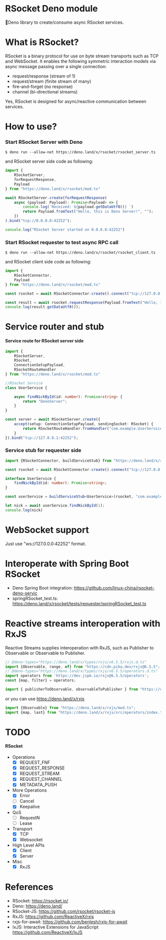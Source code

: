 RSocket Deno module
===================

🦕Deno library to create/consume async RSocket services.

# What is RSocket?

RSocket is a binary protocol for use on byte stream transports such as TCP and WebSocket.
It enables the following symmetric interaction models via async message passing over a single connection:

* request/response (stream of 1)
* request/stream (finite stream of many)
* fire-and-forget (no response)
* channel (bi-directional streams)

Yes, RSocket is designed for async/reactive communication between services.

# How to use?

### Start RSocket Server with Deno

```
$ deno run --allow-net https://deno.land/x/rsocket/rsocket_server.ts
```

and RSocket server side code as following: 

```typescript
import {
    RSocketServer,
    forRequestResponse,
    Payload
} from "https://deno.land/x/rsocket/mod.ts"

await RSocketServer.create(forRequestResponse(
    async (payload: Payload): Promise<Payload> => {
        console.log(`Received: ${payload.getDataUtf8()} `)
        return Payload.fromText("Hello, this is Deno Server!", "");
    })
).bind("tcp://0.0.0.0:42252");

console.log("RSocket Server started on 0.0.0.0:42252")

```

### Start RSocket requester to test async RPC call

```
$ deno run --allow-net https://deno.land/x/rsocket/rsocket_client.ts
```

and RSocket client side code as following: 

```typescript
import {
    RSocketConnector,
    Payload
} from "https://deno.land/x/rsocket/mod.ts"

const rsocket = await RSocketConnector.create().connect("tcp://127.0.0.1:42252");

const result = await rsocket.requestResponse(Payload.fromText("Hello, I'm requester!", ""));
console.log(result.getDataUtf8());
```


# Service router and stub

#### Service route for RSocket server side

```typescript
import {
    RSocketServer,
    RSocket,
    ConnectionSetupPayload,
    RSocketRouteHandler
} from "https://deno.land/x/rsocket/mod.ts"

//RSocket Service
class UserService {

    async findNickById(id: number): Promise<string> {
        return "DenoServer";
    }
}

const server = await RSocketServer.create({
    accept(setup: ConnectionSetupPayload, sendingSocket: RSocket) {
        return RSocketRouteHandler.fromHandler("com.example.UserService", new UserService());
    }
}).bind("tcp://127.0.0.1:42252");
```

### Service stub for requester side

```typescript
import {RSocketConnector, buildServiceStub} from "https://deno.land/x/rsocket/mod.ts"

const rsocket = await RSocketConnector.create().connect("tcp://127.0.0.1:42252");

interface UserService {
    findNickById(id: number): Promise<string>;
}

const userService = buildServiceStub<UserService>(rsocket, "com.example.UserService")

let nick = await userService.findNickById(1);
console.log(nick)

```

# WebSocket support

Just use "ws://127.0.0.0:42252" format.

# Interoperate with Spring Boot RSocket

* Deno Spring Boot integration: https://github.com/linux-china/rsocket-deno-servic
* springRSocket_test.ts: https://deno.land/x/rsocket/tests/requester/springRSocket_test.ts

# Reactive streams interoperation with RxJS 

Reactive Streams supplies interoperation with RxJS, such as Publisher to Observable or Observable to Publisher. 

```typescript
// @deno-types="https://deno.land/x/types/rxjs/v6.5.5/rxjs.d.ts"
import {Observable, range, of} from "https://cdn.pika.dev/rxjs@6.5.5";
// @deno-types="https://deno.land/x/types/rxjs/v6.5.5/operators.d.ts"
import operators from 'https://dev.jspm.io/rxjs@6.5.5/operators';
const {map, filter} = operators;

import { publisherToObservable, observableToPublisher } from "https://deno.land/x/rsocket/reactivestreams/rxjs.ts"
```

or you can use https://deno.land/x/rxjs

```typescript
import {Observable} from "https://deno.land/x/rxjs/mod.ts";
import {map, last} from "https://deno.land/x/rxjs/src/operators/index.ts";
```

# TODO

#### RSocket

- Operations
  - [x] REQUEST_FNF
  - [x] REQUEST_RESPONSE
  - [x] REQUEST_STREAM
  - [x] REQUEST_CHANNEL
  - [x] METADATA_PUSH
- More Operations
  - [x] Error
  - [ ] Cancel
  - [x] Keepalive
- QoS
  - [ ] RequestN
  - [ ] Lease
- Transport
  - [x] TCP
  - [x] Websocket
- High Level APIs
  - [x] Client
  - [x] Server
- Misc
  - [x] RxJS

# References

* RSocket: https://rsocket.io/
* Deno: https://deno.land/
* RSocket-JS: https://github.com/rsocket/rsocket-js
* RxJS: https://github.com/ReactiveX/rxjs
* rxjs-for-await: https://github.com/benlesh/rxjs-for-await
* IxJS: Interactive Extensions for JavaScript https://github.com/ReactiveX/IxJS
